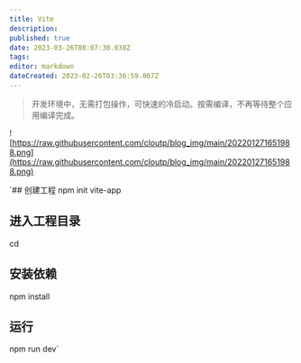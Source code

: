 ```yaml
---
title: Vite
description: 
published: true
date: 2023-03-26T08:07:30.030Z
tags: 
editor: markdown
dateCreated: 2023-02-26T03:36:59.067Z
---
```


> 开发环境中，无需打包操作，可快速的冷启动。按需编译，不再等待整个应用编译完成。

![https://raw.githubusercontent.com/cloutp/blog_img/main/202201271651988.png](https://raw.githubusercontent.com/cloutp/blog_img/main/202201271651988.png)

`## 创建工程 npm init vite-app <project-name>

## 进入工程目录

cd <project-name>

## 安装依赖

npm install

## 运行

npm run dev`